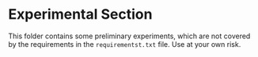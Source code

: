 # Experimental Section

This folder contains some preliminary experiments,
which are not covered by the requirements in the `requirementst.txt` file.
Use at your own risk.